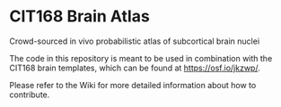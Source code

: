 # CIT168 Brain Atlas

Crowd-sourced in vivo probabilistic atlas of subcortical brain nuclei

The code in this repository is meant to be used in combination with the CIT168 brain templates, which can be found at https://osf.io/jkzwp/.

Please refer to the Wiki for more detailed information about how to contribute.
